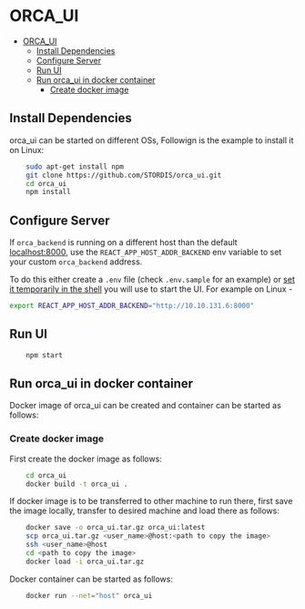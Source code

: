 # ORCA_UI

- [ORCA\_UI](#orca_ui)
  - [Install Dependencies](#install-dependencies)
  - [Configure Server](#configure-server)
  - [Run UI](#run-ui)
  - [Run orca\_ui in docker container](#run-orca_ui-in-docker-container)
    - [Create docker image](#create-docker-image)

## Install Dependencies
orca_ui can be started on different OSs, Followign is the example to install it on Linux:
```bash
    sudo apt-get install npm
    git clone https://github.com/STORDIS/orca_ui.git
    cd orca_ui
    npm install
```
## Configure Server
If `orca_backend` is running on a different host than the default [localhost:8000](http://localhost:8000), use the `REACT_APP_HOST_ADDR_BACKEND` env variable to set your custom `orca_backend` address.

To do this either create a `.env` file (check `.env.sample` for an example) or [set it temporarily in the shell](https://create-react-app.dev/docs/adding-custom-environment-variables/#adding-temporary-environment-variables-in-your-shell) you will use to start the UI.
For example on Linux - 
```bash
export REACT_APP_HOST_ADDR_BACKEND="http://10.10.131.6:8000"

```

## Run UI
```bash
    npm start
```

## Run orca_ui in docker container
Docker image of orca_ui can be created and container can be started as follows:
### Create docker image
First create the docker image as follows:
```bash
    cd orca_ui
    docker build -t orca_ui .
```
If docker image is to be transferred to other machine to run there, first save the image locally, transfer to desired machine and load there as follows:
```bash
    docker save -o orca_ui.tar.gz orca_ui:latest
    scp orca_ui.tar.gz <user_name>@host:<path to copy the image>
    ssh <user_name>@host
    cd <path to copy the image>
    docker load -i orca_ui.tar.gz
```
Docker container can be started as follows:
```bash
    docker run --net="host" orca_ui
```
